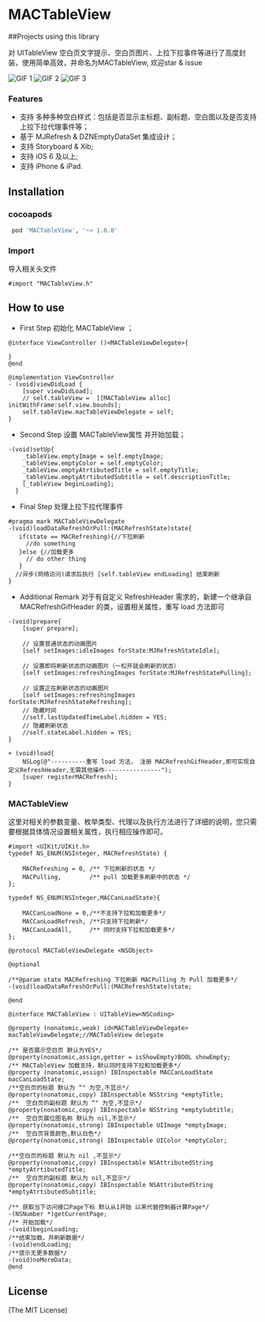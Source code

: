 # MACTableView
##Projects using this library

对 UITableView 空白页文字提示、空白页图片、上拉下拉事件等进行了高度封装，使用简单高效，并命名为MACTableView, 欢迎star & issue

![GIF 1](https://github.com/azheng51714/MACTableView/blob/master/Photos/fvyO81OO7L.gif)
![GIF 2](https://github.com/azheng51714/MACTableView/blob/master/Photos/hmD0r7fU0J.gif)
![GIF 3](https://github.com/azheng51714/MACTableView/blob/master/Photos/MACTableView.png)
### Features
* 支持 多种多种空白样式：包括是否显示主标题、副标题、空白图以及是否支持上拉下拉代理事件等；
* 基于 MJRefresh & DZNEmptyDataSet 集成设计；
* 支持 Storyboard & Xib;
* 支持 iOS 6 及以上;
* 支持 iPhone & iPad.

## Installation

### cocoapods
```ruby
 pod 'MACTableView', '~> 1.0.0'
```

### Import
导入相关头文件
```objc
#import "MACTableView.h"
```

## How to use
* First Step 初始化 MACTableView ；

```objc
@interface ViewController ()<MACTableViewDelegate>{

}
@end

@implementation ViewController
- (void)viewDidLoad {
    [super viewDidLoad];
    // self.tableView =  [[MACTableView alloc] initWithFrame:self.view.bounds]; 
    self.tableView.macTableViewDelegate = self;
}
```
* Second Step 设置 MACTableView属性 并开始加载；

```objc
-(void)setUp{
    _tableView.emptyImage = self.emptyImage;
    _tableView.emptyColor = self.emptyColor;
    _tableView.emptyAtrtibutedTitle = self.emptyTitle;
    _tableView.emptyAtrtibutedSubtitle = self.descriptionTitle;
    [_tableView beginLoading];
  } 
```

* Final Step 处理上拉下拉代理事件

```objc
#pragma mark MACTableViewDelegate
-(void)loadDataRefreshOrPull:(MACRefreshState)state{
   if(state == MACRefreshing){//下拉刷新
     //do something
   }else {//加载更多
     // do other thing
   }
  //异步(网络访问)请求后执行 [self.tableView endLoading] 结束刷新
}

```
* Additional Remark 对于有自定义 RefreshHeader 需求的，新建一个继承自 MACRefreshGifHeader 的类，设置相关属性，重写 load 方法即可
  
```objc
-(void)prepare{
    [super prepare];
    
    // 设置普通状态的动画图片
    [self setImages:idleImages forState:MJRefreshStateIdle];
    
    // 设置即将刷新状态的动画图片（一松开就会刷新的状态）
    [self setImages:refreshingImages forState:MJRefreshStatePulling];
    
    // 设置正在刷新状态的动画图片
    [self setImages:refreshingImages forState:MJRefreshStateRefreshing];
    // 隐藏时间
    //self.lastUpdatedTimeLabel.hidden = YES;
    // 隐藏刷新状态
    //self.stateLabel.hidden = YES;
}

+ (void)load{
    NSLog(@"----------重写 load 方法， 注册 MACRefreshGifHeader,即可实现自定义RefreshHeader,无需其他操作----------------");
    [super registerMACRefresh];
}
```


### MACTableView

这里对相关的参数变量、枚举类型、代理以及执行方法进行了详细的说明，您只需要根据具体情况设置相关属性，执行相应操作即可。
```objc
#import <UIKit/UIKit.h>
typedef NS_ENUM(NSInteger, MACRefreshState) {
    
    MACRefreshing = 0, /** 下拉刷新的状态 */
    MACPulling,        /** pull 加载更多刷新中的状态 */
};

typedef NS_ENUM(NSInteger,MACCanLoadState){
    
    MACCanLoadNone = 0,/**不支持下拉和加载更多*/
    MACCanLoadRefresh, /**只支持下拉刷新*/
    MACCanLoadAll,     /** 同时支持下拉和加载更多*/
};

@protocol MACTableViewDelegate <NSObject>

@optional

/**@param state MACRefreshing 下拉刷新 MACPulling 为 Pull 加载更多*/
-(void)loadDataRefreshOrPull:(MACRefreshState)state;

@end

@interface MACTableView : UITableView<NSCoding>

@property (nonatomic,weak) id<MACTableViewDelegate> macTableViewDelegate;//MACTableView delegate

/** 是否展示空白页 默认为YES*/
@property(nonatomic,assign,getter = isShowEmpty)BOOL showEmpty;
/** MACTableView 加载支持，默认同时支持下拉和加载更多*/
@property (nonatomic,assign) IBInspectable MACCanLoadState macCanLoadState;
/**空白页的标题 默认为 “" 为空,不显示*/
@property(nonatomic,copy) IBInspectable NSString *emptyTitle;
/**  空白页的副标题 默认为 “" 为空,不显示*/
@property(nonatomic,copy) IBInspectable NSString *emptySubtitle;
/**  空白页展位图名称 默认为 nil,不显示*/
@property(nonatomic,strong) IBInspectable UIImage *emptyImage;
/**  空白页背景颜色,默认白色*/
@property(nonatomic,strong) IBInspectable UIColor *emptyColor;

/**空白页的标题 默认为 nil ,不显示*/
@property(nonatomic,copy) IBInspectable NSAttributedString *emptyAtrtibutedTitle;
/**  空白页的副标题 默认为 nil,不显示*/
@property(nonatomic,copy) IBInspectable NSAttributedString *emptyAtrtibutedSubtitle;

/** 获取当下访问接口Page下标 默认从1开始 以来代替控制器计算Page*/
-(NSNumber *)getCurrentPage;
/** 开始加载*/
-(void)beginLoading;
/**结束加载，并刷新数据*/
-(void)endLoading;
/**提示无更多数据*/
-(void)noMoreData;
@end

```
## License
(The MIT License)


